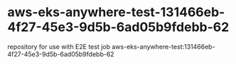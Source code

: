 # aws-eks-anywhere-test-131466eb-4f27-45e3-9d5b-6ad05b9fdebb-62
repository for use with E2E test job aws-eks-anywhere-test:131466eb-4f27-45e3-9d5b-6ad05b9fdebb-62
